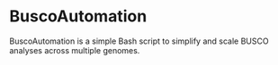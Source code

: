 # BuscoAutomation
BuscoAutomation is a simple Bash script to simplify and scale BUSCO analyses across multiple genomes.
